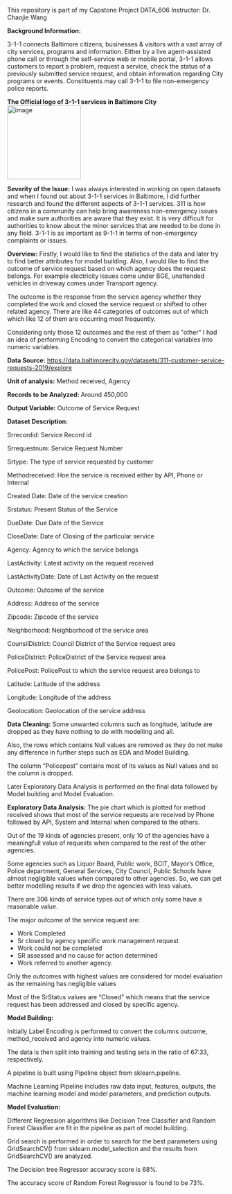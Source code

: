 This repository is part of my Capstone Project DATA_606 
Instructor: Dr. Chaojie Wang


**Background Information:**

3-1-1 connects Baltimore citizens, businesses & visitors with a vast array of city services, programs and information.  Either by a live agent-assisted phone call or through the self-service web or mobile portal, 3-1-1 allows customers to report a problem, request a service, check the status of a previously submitted service request, and obtain information regarding City programs or events. Constituents may call 3-1-1 to file non-emergency police reports.

**The Official logo of 3-1-1 services in Baltimore City**
<img width="170" alt="image" src="https://user-images.githubusercontent.com/91503635/172508351-4f033f43-de43-4408-9d81-ecbbbe3e1b26.png">



**Severity of the Issue:**
I was always interested in working on open datasets and when I found out about 3-1-1 services in Baltimore, I did further research and found the different aspects of 3-1-1 services. 311 is how citizens in a community can help bring awareness non-emergency issues and make sure authorities are aware that they exist. It is very difficult for authorities to know about the minor services that are needed to be done in any field. 3-1-1 is as important as 9-1-1 in terms of non-emergency complaints or issues. 

**Overview:** 
Firstly, I would like to find the statistics of the data and later try to find better attributes for model building. Also, I would like to find the outcome of service request based on which agency does the request belongs. For example electricity issues come under BGE, unattended vehicles in driveway comes under Transport agency. 

The outcome is the response from the service agency whether they completed the work and closed the service request or shifted to other related agency. There are like 44 categories of outcomes out of which which like 12 of them are occurring most frequently.

Considering only those 12 outcomes and the rest of them as "other" I had an idea of performing Encoding to convert the categorical variables into numeric variables.


**Data Source:** https://data.baltimorecity.gov/datasets/311-customer-service-requests-2019/explore 

**Unit of analysis:** Method received, Agency 

**Records to be Analyzed:** Around 450,000 

**Output Variable:** Outcome of Service Request


**Dataset Description:** 

Srrecordid: Service Record id

Srrequestnum: Service Request Number

Srtype: The type of service requested by customer

Methodreceived: Hoe the service is received either by API, Phone or Internal

Created Date: Date of the service creation

Srstatus: Present Status of the Service

DueDate: Due Date of the Service

CloseDate: Date of Closing of the particular service

Agency: Agency to which the service belongs

LastActivity: Latest activity on the request received

LastActivityDate: Date of Last Activity on the request

Outcome: Outcome of the service

Address: Address of the service

Zipcode: Zipcode of the service

Neighborhood: Neighborhood of the service area

CounsilDistrict: Council District of the Service request area

PoliceDistrict: PoliceDistrict of the Service request area

PolicePost: PolicePost to which the service request area belongs to

Latitude: Latitude of the address

Longitude: Longitude of the address

Geolocation: Geolocation of the service address

**Data Cleaning:** Some unwanted columns such as longitude, latitude are dropped as they have nothing to do with modelling and all.

Also, the rows which contains Null values are removed as they do not make any difference in further steps such as EDA and Model Building. 

The column “Policepost” contains most of its values as Null values and so the column is dropped.

Later Exploratory Data Analysis is performed on the final data followed by Model building and Model Evaluation.


**Exploratory Data Analysis:**
The pie chart which is plotted for method received shows that most of the service requests are received by Phone followed by API, System and Internal when compared to the others. 

Out of the 19 kinds of agencies present, only 10 of the agencies have a meaningfull value of requests when compared to the rest of the other agencies.

Some agencies such as Liquor Board, Public work,  BCIT, Mayor’s Office, Police department, General Services, City Council, Public Schools have almost negligible values when compared to other agencies. So, we can get better modelling results if we drop the agencies with less values. 

There are 306 kinds of service types out of which only some have a reasonable value.

The major outcome of the service request are:
- Work Completed
- Sr closed by agency specific work management request
- Work could not be completed
- SR assessed and no cause for action determined
- Work referred to another agency.

Only the outcomes with highest values are considered for model evaluation as the remaining has negligible values 

Most of the SrStatus values are “Closed” which means that the service request has been addressed and closed by specific agency.


**Model Building:**

Initially Label Encoding is performed to convert the columns outcome, method_received and agency into numeric values.

The data is then split into training and testing sets in the ratio of 67:33, respectively. 

A pipeline is built using Pipeline object from sklearn.pipeline. 

Machine Learning Pipeline includes raw data input, features, outputs, the machine learning model and model parameters, and prediction outputs.


**Model Evaluation:**

Different Regression algorithms like Decision Tree Classifier and Random Forest Classifier are fit in the pipeline as part of model building.

Grid search is performed in order to search for the best parameters using GridSearchCV() from sklearn.model_selection and the results from GridSearchCV() are analyzed.

The Decision tree Regressor accuracy score is 68%.

The accuracy score of Random Forest Regressor is found to be 73%. 
